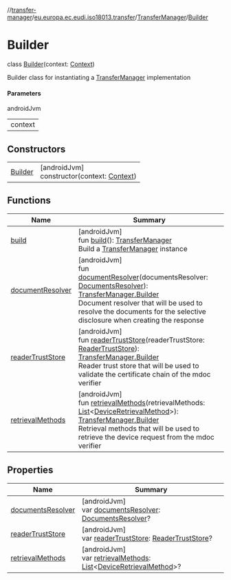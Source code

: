 //[transfer-manager](../../../../index.md)/[eu.europa.ec.eudi.iso18013.transfer](../../index.md)/[TransferManager](../index.md)/[Builder](index.md)

# Builder

class [Builder](index.md)(context: [Context](https://developer.android.com/reference/kotlin/android/content/Context.html))

Builder class for instantiating a [TransferManager](../index.md) implementation

#### Parameters

androidJvm

| |
|---|
| context |

## Constructors

| | |
|---|---|
| [Builder](-builder.md) | [androidJvm]<br>constructor(context: [Context](https://developer.android.com/reference/kotlin/android/content/Context.html)) |

## Functions

| Name | Summary |
|---|---|
| [build](build.md) | [androidJvm]<br>fun [build](build.md)(): [TransferManager](../index.md)<br>Build a [TransferManager](../index.md) instance |
| [documentResolver](document-resolver.md) | [androidJvm]<br>fun [documentResolver](document-resolver.md)(documentsResolver: [DocumentsResolver](../../-documents-resolver/index.md)): [TransferManager.Builder](index.md)<br>Document resolver that will be used to resolve the documents for the selective disclosure when creating the response |
| [readerTrustStore](reader-trust-store.md) | [androidJvm]<br>fun [readerTrustStore](reader-trust-store.md)(readerTrustStore: [ReaderTrustStore](../../../eu.europa.ec.eudi.iso18013.transfer.readerauth/-reader-trust-store/index.md)): [TransferManager.Builder](index.md)<br>Reader trust store that will be used to validate the certificate chain of the mdoc verifier |
| [retrievalMethods](retrieval-methods.md) | [androidJvm]<br>fun [retrievalMethods](retrieval-methods.md)(retrievalMethods: [List](https://kotlinlang.org/api/latest/jvm/stdlib/kotlin.collections/-list/index.html)&lt;[DeviceRetrievalMethod](../../-device-retrieval-method/index.md)&gt;): [TransferManager.Builder](index.md)<br>Retrieval methods that will be used to retrieve the device request from the mdoc verifier |

## Properties

| Name | Summary |
|---|---|
| [documentsResolver](documents-resolver.md) | [androidJvm]<br>var [documentsResolver](documents-resolver.md): [DocumentsResolver](../../-documents-resolver/index.md)? |
| [readerTrustStore](reader-trust-store.md) | [androidJvm]<br>var [readerTrustStore](reader-trust-store.md): [ReaderTrustStore](../../../eu.europa.ec.eudi.iso18013.transfer.readerauth/-reader-trust-store/index.md)? |
| [retrievalMethods](retrieval-methods.md) | [androidJvm]<br>var [retrievalMethods](retrieval-methods.md): [List](https://kotlinlang.org/api/latest/jvm/stdlib/kotlin.collections/-list/index.html)&lt;[DeviceRetrievalMethod](../../-device-retrieval-method/index.md)&gt;? |
